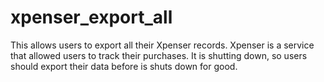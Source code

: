 # xpenser_export_all
This allows users to export all their Xpenser records. Xpenser is a service that allowed users to track their purchases. It is shutting down, so users should export their data before is shuts down for good.
